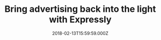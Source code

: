 ---
campaign-uuid: "c-76414c35-b48e-4f92-9d54-fe2ec8d1a992"
type: "Event"
category: "Other"
date: "2018-02-13T15:59:59.000Z"
end-date: "2018-03-25T23:59:00.000Z"
disable-form: false
is_promoted: false
has_entry_page: false
title: "Bring advertising back into the light with Expressly"
competition-description: "Everyone wants to feel safe when surfing online but most\
  \ consumers are often not aware of what they are signing up for when they use websites.\r\
  \n\r\nIt’s time to start building direct, human relationships online, and make them\
  \ the centre of digital advertising. This is exactly what Expressly does. \r\n\r\
  \n<br/>Expressly is one of the largest e-commerce and tech hubs worldwide,\_that\
  \ provides publishers with technology to transform any link into a ‘Powerlink’ that\
  \ transparently asks the person if they want to visit the advertiser's site.\r\n\
  \r\n<br/>Click on the link to know all of the details."
banner-img: "https://assets.expresslyapp.com/asset-70cfeff6-bec5-41bb-924f-67e023898dde.jpg"
logo-left-href: "http://demo.buyexpressly.com/"
logo-left-image: "https://assets.expresslyapp.com/113a7c4c-159d-4e0d-952c-214bc7f3bad3-thumb.png"
logo-left-title: "Expressly Demo"
has-winner: false
---